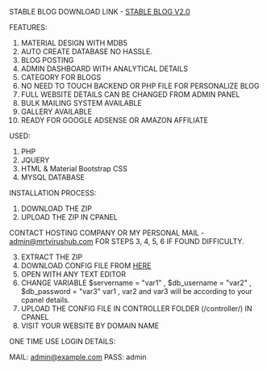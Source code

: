 STABLE BLOG DOWNLOAD LINK - [STABLE BLOG V2.0](https://github.com/tamzid958/blog/archive/v2.0.zip)

FEATURES:

1. MATERIAL DESIGN WITH MDB5
2. AUTO CREATE DATABASE NO HASSLE.
3. BLOG POSTING
4. ADMIN DASHBOARD WITH ANALYTICAL DETAILS
5. CATEGORY FOR BLOGS
6. NO NEED TO TOUCH BACKEND OR PHP FILE FOR PERSONALIZE BLOG
7. FULL WEBSITE DETAILS CAN BE CHANGED FROM ADMIN PANEL
8. BULK MAILING SYSTEM AVAILABLE
9. GALLERY AVAILABLE
10. READY FOR GOOGLE ADSENSE OR AMAZON AFFILIATE

USED:

1. PHP
2. JQUERY
3. HTML & Material Bootstrap CSS
4. MYSQL DATABASE

INSTALLATION PROCESS:

1. DOWNLOAD THE ZIP
2. UPLOAD THE ZIP IN CPANEL

CONTACT HOSTING COMPANY OR MY PERSONAL MAIL - admin@mrtvirushub.com FOR STEPS 3, 4, 5, 6
IF FOUND DIFFICULTY.

3. EXTRACT THE ZIP
4. DOWNLOAD CONFIG FILE FROM [HERE](https://drive.google.com/file/d/1UlFt-y81lQPkh9JMwZ1zSrMdQctAQVom/view?usp=sharing)
5. OPEN WITH ANY TEXT EDITOR
6. CHANGE VARIABLE $servername = "var1" , $db_username = "var2" , $db_password = "var3"
   var1 , var2 and var3 will be according to your cpanel details.
7. UPLOAD THE CONFIG FILE IN CONTROLLER FOLDER (/controller/) IN CPANEL
8. VISIT YOUR WEBSITE BY DOMAIN NAME

ONE TIME USE LOGIN DETAILS:

MAIL: admin@example.com
PASS: admin

